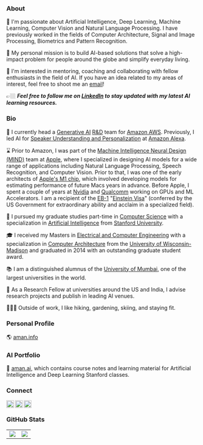 ### About

🔭 I'm passionate about Artificial Intelligence, Deep Learning, Machine Learning, Computer Vision and Natural Language Processing. I have previously worked in the fields of Computer Architecture, Signal and Image Processing, Biometrics and Pattern Recognition. 

💭 My personal mission is to build AI-based solutions that solve a high-impact problem for people around the globe and simplify everyday living.

👯 I'm interested in mentoring, coaching and collaborating with fellow enthusiasts in the field of AI. If you have an idea related to my areas of interest, feel free to shoot me an [email](mailto:hi@aman.ai)! 

👉🏼 ***Feel free to follow me on [LinkedIn](http://linkedin.aman.ai) to stay updated with my latest AI learning resources.***

### Bio

🧠 I currently head a [Generative AI](https://aws.amazon.com/generative-ai/innovation-center/) [R&D](https://press.aboutamazon.com/2023/6/aws-announces-generative-ai-innovation-center) team for [Amazon AWS](https://aws.amazon.com/). Previously, I led AI for [Speaker Understanding and Personalization](https://www.cnet.com/home/smart-home/hidden-alexa-commands-thatll-tailor-your-whole-echo-experience/) at [Amazon Alexa](https://www.amazon.science/tag/alexa).

⌛️ Prior to Amazon, I was part of the [Machine Intelligence Neural Design (MIND)](https://www.apple.com/careers/us/machine-learning-and-ai.html) team at [Apple](https://www.apple.com/), where I specialized in designing AI models for a wide range of applications including Natural Language Processing, Speech Recognition, and Computer Vision. Prior to that, I was one of the early architects of [Apple's M1 chip](https://www.apple.com/newsroom/2020/11/apple-unleashes-m1/), which involved developing models for estimating performance of future Macs years in advance. Before Apple, I spent a couple of years at [Nvidia](https://www.nvidia.com) and [Qualcomm](https://www.qualcomm.com) working on GPUs and ML Accelerators. I am a recipient of the [EB-1](https://www.uscis.gov/working-in-the-united-states/permanent-workers/employment-based-immigration-first-preference-eb-1) "[Einstein Visa](https://economictimes.indiatimes.com/nri/migrate/do-you-qualify-for-an-einstein-green-card/articleshow/82768200.cms)" (conferred by the US Government for extraordinary ability and acclaim in a specialized field).

🌱 I pursued my graduate studies part-time in [Computer Science](https://cs.stanford.edu/) with a specialization in [Artificial Intelligence](http://ai.stanford.edu/) from [Stanford University](https://www.stanford.edu/). 

🎓 I received my Masters in [Electrical and Computer Engineering](http://www.ece.wisc.edu/) with a specialization in [Computer Architecture](http://rsrch.cs.wisc.edu/arch/uwarch/?q=node/69) from the [University of Wisconsin-Madison](https://www.wisc.edu/) and graduated in 2014 with an outstanding graduate student award.

📚 I am a distinguished alumnus of the [University of Mumbai](https://www.mu.ac.in/), one of the largest universities in the world.

📝 As a Research Fellow at universities around the US and India, I advise research projects and publish in leading AI venues. 

🏃🏻‍♂️ Outside of work, I like hiking, gardening, skiing, and staying fit.

### Personal Profile

🌎 [aman.info](https://www.aman.info)

### AI Portfolio

💼 [aman.ai](https://www.aman.ai), which contains course notes and learning material for Artificial Intelligence and Deep Learning Stanford classes.

### Connect

<a href="https://linkedin.amanchadha.com/">
  <img align="left" alt="Aman Chadha's LinkedIn" width="20px" height="20px" src="https://cdn.icon-icons.com/icons2/1753/PNG/512/iconfinder-social-media-applications-14linkedin-4102586_113786.png" />
</a>
<a href="https://citations.amanchadha.com/">
  <img align="left" alt="Aman Chadha's Google Scholar" width="20px" height="20px" src="https://cdn.icon-icons.com/icons2/2108/PNG/512/google_scholar_icon_130918.png" />
</a>
<a href="https://twitter.amanchadha.com/">
  <img align="left" alt="Aman Chadha's Twitter" width="20px" height="20px" src="https://cdn.icon-icons.com/icons2/1753/PNG/512/iconfinder-social-media-applications-6twitter-4102580_113802.png" />
</a>
<br/>

### GitHub Stats

<table class="center" style="width:100%;">
  <tr>
    <td align="center">
  <img align="center" src="https://github-readme-stats.vercel.app/api?username=amanchadha&count_private=true&show_icons=true&theme=onedark&hide_border=true" />
    </td>
    <td align="center">
  <img align="center" src="https://github-readme-stats.vercel.app/api/top-langs/?username=amanchadha&langs_count=10&layout=compact&theme=onedark&hide_border=true" />
</td>
  </tr>
</table>
